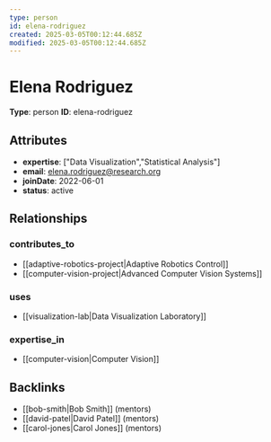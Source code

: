 ```yaml
---
type: person
id: elena-rodriguez
created: 2025-03-05T00:12:44.685Z
modified: 2025-03-05T00:12:44.685Z
---
```


# Elena Rodriguez

**Type**: person
**ID**: elena-rodriguez

## Attributes

- **expertise**: ["Data Visualization","Statistical Analysis"]
- **email**: elena.rodriguez@research.org
- **joinDate**: 2022-06-01
- **status**: active

## Relationships

### contributes_to

- [[adaptive-robotics-project|Adaptive Robotics Control]]
- [[computer-vision-project|Advanced Computer Vision Systems]]

### uses

- [[visualization-lab|Data Visualization Laboratory]]

### expertise_in

- [[computer-vision|Computer Vision]]

## Backlinks

- [[bob-smith|Bob Smith]] (mentors)
- [[david-patel|David Patel]] (mentors)
- [[carol-jones|Carol Jones]] (mentors)

